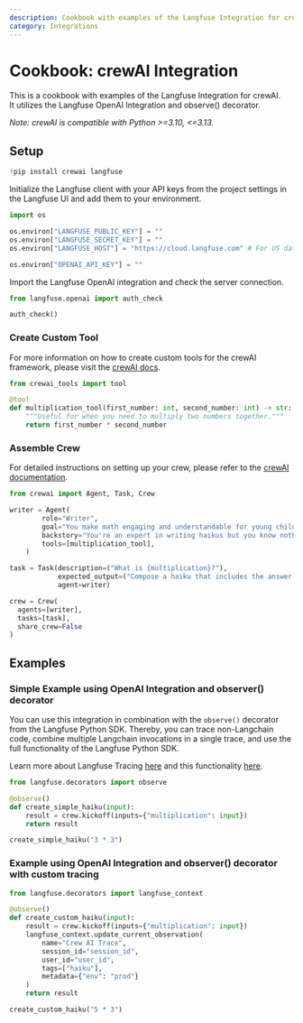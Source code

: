 ```yaml
---
description: Cookbook with examples of the Langfuse Integration for crewAI.
category: Integrations
---
```


# Cookbook: crewAI Integration

This is a cookbook with examples of the Langfuse Integration for crewAI.<br>
It utilizes the Langfuse OpenAI Integration and observe() decorator.

_Note: crewAI is compatible with Python >=3.10, <=3.13._

## Setup


```python
!pip install crewai langfuse
```

Initialize the Langfuse client with your API keys from the project settings in the Langfuse UI and add them to your environment.


```python
import os

os.environ["LANGFUSE_PUBLIC_KEY"] = ""
os.environ["LANGFUSE_SECRET_KEY"] = ""
os.environ["LANGFUSE_HOST"] = "https://cloud.langfuse.com" # For US data region, set this to "https://us.cloud.langfuse.com"

os.environ["OPENAI_API_KEY"] = ""
```

Import the Langfuse OpenAI integration and check the server connection.


```python
from langfuse.openai import auth_check

auth_check()
```

### Create Custom Tool

For more information on how to create custom tools for the crewAI framework, please visit the [crewAI docs](https://docs.crewai.com/how-to/Create-Custom-Tools).


```python
from crewai_tools import tool

@tool
def multiplication_tool(first_number: int, second_number: int) -> str:
    """Useful for when you need to multiply two numbers together."""
    return first_number * second_number
```

### Assemble Crew

For detailed instructions on setting up your crew, please refer to the [crewAI documentation](https://docs.crewai.com/how-to/Creating-a-Crew-and-kick-it-off/).


```python
from crewai import Agent, Task, Crew

writer = Agent(
        role="Writer",
        goal="You make math engaging and understandable for young children through poetry",
        backstory="You're an expert in writing haikus but you know nothing of math.",
        tools=[multiplication_tool],  
    )

task = Task(description=("What is {multiplication}?"),
            expected_output=("Compose a haiku that includes the answer."),
            agent=writer)

crew = Crew(
  agents=[writer],
  tasks=[task],
  share_crew=False
)
```

## Examples

### Simple Example using OpenAI Integration and observer() decorator

You can use this integration in combination with the `observe()` decorator from the Langfuse Python SDK. Thereby, you can trace non-Langchain code, combine multiple Langchain invocations in a single trace, and use the full functionality of the Langfuse Python SDK.

Learn more about Langfuse Tracing [here](https://langfuse.com/docs/tracing) and this functionality [here](https://langfuse.com/docs/sdk/python/decorators).


```python
from langfuse.decorators import observe

@observe()
def create_simple_haiku(input):
    result = crew.kickoff(inputs={"multiplication": input})
    return result

create_simple_haiku("3 * 3")
```

### Example using OpenAI Integration and observer() decorator with custom tracing


```python
from langfuse.decorators import langfuse_context

@observe()
def create_custom_haiku(input):
    result = crew.kickoff(inputs={"multiplication": input})
    langfuse_context.update_current_observation(
        name="Crew AI Trace",
        session_id="session_id",
        user_id="user_id",
        tags=["haiku"],
        metadata={"env": "prod"}
    )
    return result

create_custom_haiku("5 * 3")
```
